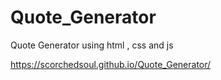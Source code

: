 # Quote_Generator
Quote Generator using html , css and js

https://scorchedsoul.github.io/Quote_Generator/
